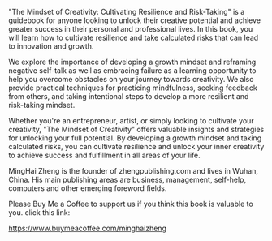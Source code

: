 

"The Mindset of Creativity: Cultivating Resilience and Risk-Taking" is a guidebook for anyone looking to unlock their creative potential and achieve greater success in their personal and professional lives. In this book, you will learn how to cultivate resilience and take calculated risks that can lead to innovation and growth.

We explore the importance of developing a growth mindset and reframing negative self-talk as well as embracing failure as a learning opportunity to help you overcome obstacles on your journey towards creativity. We also provide practical techniques for practicing mindfulness, seeking feedback from others, and taking intentional steps to develop a more resilient and risk-taking mindset.

Whether you're an entrepreneur, artist, or simply looking to cultivate your creativity, "The Mindset of Creativity" offers valuable insights and strategies for unlocking your full potential. By developing a growth mindset and taking calculated risks, you can cultivate resilience and unlock your inner creativity to achieve success and fulfillment in all areas of your life.

MingHai Zheng is the founder of zhengpublishing.com and lives in Wuhan, China. His main publishing areas are business, management, self-help, computers and other emerging foreword fields.

Please Buy Me a Coffee to support us if you think this book is valuable to you. click this link:

https://www.buymeacoffee.com/minghaizheng
